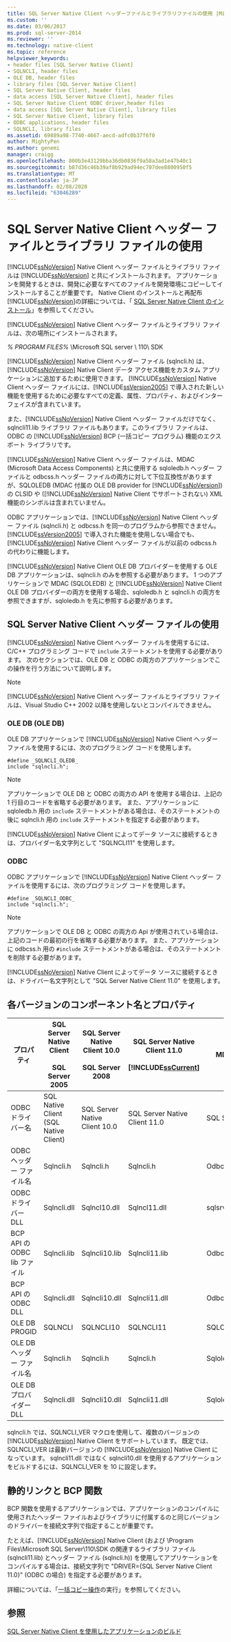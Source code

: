 ```yaml
---
title: SQL Server Native Client ヘッダーファイルとライブラリファイルの使用 |Microsoft Docs
ms.custom: ''
ms.date: 03/06/2017
ms.prod: sql-server-2014
ms.reviewer: ''
ms.technology: native-client
ms.topic: reference
helpviewer_keywords:
- header files [SQL Server Native Client]
- SQLNCLI, header files
- OLE DB, header files
- library files [SQL Server Native Client]
- SQL Server Native Client, header files
- data access [SQL Server Native Client], header files
- SQL Server Native Client ODBC driver,header files
- data access [SQL Server Native Client], library files
- SQL Server Native Client, library files
- ODBC applications, header files
- SQLNCLI, library files
ms.assetid: 69889a98-7740-4667-aecd-adfc0b37f6f0
author: MightyPen
ms.author: genemi
manager: craigg
ms.openlocfilehash: 800b3e43129bba36db0836f9a58a3ad1e47b40c1
ms.sourcegitcommit: b87d36c46b39af8b929ad94ec707dee8800950f5
ms.translationtype: MT
ms.contentlocale: ja-JP
ms.lasthandoff: 02/08/2020
ms.locfileid: "63046289"
---
```

# <a name="using-the-sql-server-native-client-header-and-library-files"></a>SQL Server Native Client ヘッダー ファイルとライブラリ ファイルの使用
  
  [!INCLUDE[ssNoVersion](../../../includes/ssnoversion-md.md)] Native Client ヘッダー ファイルとライブラリ ファイルは [!INCLUDE[ssNoVersion](../../../includes/ssnoversion-md.md)] と共にインストールされます。 アプリケーションを開発するときは、開発に必要なすべてのファイルを開発環境にコピーしてインストールすることが重要です。 Native Client のインストールと再配布[!INCLUDE[ssNoVersion](../../../includes/ssnoversion-md.md)]の詳細については、「 [SQL Server Native Client のインストール](installing-sql-server-native-client.md)」を参照してください。  
  
 
  [!INCLUDE[ssNoVersion](../../../includes/ssnoversion-md.md)] Native Client ヘッダー ファイルとライブラリ ファイルは、次の場所にインストールされます。  
  
 *% PROGRAM FILES%* \Microsoft SQL server \ 110\ SDK  
  
 
  [!INCLUDE[ssNoVersion](../../../includes/ssnoversion-md.md)] Native Client ヘッダー ファイル (sqlncli.h) は、[!INCLUDE[ssNoVersion](../../../includes/ssnoversion-md.md)] Native Client データ アクセス機能をカスタム アプリケーションに追加するために使用できます。 
  [!INCLUDE[ssNoVersion](../../../includes/ssnoversion-md.md)] Native Client ヘッダー ファイルには、[!INCLUDE[ssVersion2005](../../../includes/ssversion2005-md.md)] で導入された新しい機能を使用するために必要なすべての定義、属性、プロパティ、およびインターフェイスが含まれています。  
  
 また、[!INCLUDE[ssNoVersion](../../../includes/ssnoversion-md.md)] Native Client ヘッダー ファイルだけでなく、sqlncli11.lib ライブラリ ファイルもあります。このライブラリ ファイルは、ODBC の [!INCLUDE[ssNoVersion](../../../includes/ssnoversion-md.md)] BCP (一括コピー プログラム) 機能のエクスポート ライブラリです。  
  
 
  [!INCLUDE[ssNoVersion](../../../includes/ssnoversion-md.md)] Native Client ヘッダー ファイルは、MDAC (Microsoft Data Access Components) と共に使用する sqloledb.h ヘッダー ファイルと odbcss.h ヘッダー ファイルの両方に対して下位互換性がありますが、SQLOLEDB (MDAC 付属の OLE DB provider for [!INCLUDE[ssNoVersion](../../../includes/ssnoversion-md.md)]) の CLSID や ([!INCLUDE[ssNoVersion](../../../includes/ssnoversion-md.md)] Native Client でサポートされない) XML 機能のシンボルは含まれていません。  
  
 ODBC アプリケーションでは、[!INCLUDE[ssNoVersion](../../../includes/ssnoversion-md.md)] Native Client ヘッダー ファイル (sqlncli.h) と odbcss.h を同一のプログラムから参照できません。 
  [!INCLUDE[ssVersion2005](../../../includes/ssversion2005-md.md)] で導入された機能を使用しない場合でも、[!INCLUDE[ssNoVersion](../../../includes/ssnoversion-md.md)] Native Client ヘッダー ファイルが以前の odbcss.h の代わりに機能します。  
  
 
  [!INCLUDE[ssNoVersion](../../../includes/ssnoversion-md.md)] Native Client OLE DB プロバイダーを使用する OLE DB アプリケーションは、sqlncli.h のみを参照する必要があります。 1 つのアプリケーションで MDAC (SQLOLEDB) と [!INCLUDE[ssNoVersion](../../../includes/ssnoversion-md.md)] Native Client OLE DB プロバイダーの両方を使用する場合、sqloledb.h と sqlncli.h の両方を参照できますが、sqloledb.h を先に参照する必要があります。  
  
## <a name="using-the-sql-server-native-client-header-file"></a>SQL Server Native Client ヘッダー ファイルの使用  
 
  [!INCLUDE[ssNoVersion](../../../includes/ssnoversion-md.md)] Native Client ヘッダー ファイルを使用するには、C/C++ プログラミング コードで `include` ステートメントを使用する必要があります。 次のセクションでは、OLE DB と ODBC の両方のアプリケーションでこの操作を行う方法について説明します。  
  
> [!NOTE]  
>  
  [!INCLUDE[ssNoVersion](../../../includes/ssnoversion-md.md)] Native Client ヘッダー ファイルとライブラリ ファイルは、Visual Studio C++ 2002 以降を使用しないとコンパイルできません。  
  
### <a name="ole-db"></a>OLE DB (OLE DB)  
 OLE DB アプリケーションで [!INCLUDE[ssNoVersion](../../../includes/ssnoversion-md.md)] Native Client ヘッダー ファイルを使用するには、次のプログラミング コードを使用します。  
  
```  
#define _SQLNCLI_OLEDB_  
include "sqlncli.h";  
```  
  
> [!NOTE]  
>  アプリケーションで OLE DB と ODBC の両方の API を使用する場合は、上記の 1 行目のコードを省略する必要があります。 また、アプリケーションに sqloledb.h 用の `include` ステートメントがある場合は、そのステートメントの後に sqlncli.h 用の `include` ステートメントを指定する必要があります。  
  
 
  [!INCLUDE[ssNoVersion](../../../includes/ssnoversion-md.md)] Native Client によってデータ ソースに接続するときは、プロバイダー名文字列として "SQLNCLI11" を使用します。  
  
### <a name="odbc"></a>ODBC  
 ODBC アプリケーションで [!INCLUDE[ssNoVersion](../../../includes/ssnoversion-md.md)] Native Client ヘッダー ファイルを使用するには、次のプログラミング コードを使用します。  
  
```  
#define _SQLNCLI_ODBC_  
include "sqlncli.h";  
```  
  
> [!NOTE]  
>  アプリケーションで OLE DB と ODBC の両方の Api が使用されている場合は、上記のコードの最初の行を省略する必要があります。 また、アプリケーションに odbcss.h 用の `#include` ステートメントがある場合は、そのステートメントを削除する必要があります。  
  
 
  [!INCLUDE[ssNoVersion](../../../includes/ssnoversion-md.md)] Native Client によってデータ ソースに接続するときは、ドライバー名文字列として "SQL Server Native Client 11.0" を使用します。  
  
## <a name="component-names-and-properties-by-version"></a>各バージョンのコンポーネント名とプロパティ  
  
|プロパティ|SQL Server Native Client<br /><br /> SQL Server 2005|SQL Server Native Client 10.0<br /><br /> SQL Server 2008|SQL Server Native Client 11.0<br /><br /> [!INCLUDE[ssCurrent](../../../includes/sscurrent-md.md)]|MDAC|  
|--------------|--------------------------------------------------|-------------------------------------------------------|---------------------------------------------------------------|----------|  
|ODBC ドライバー名|SQL Native Client (SQL Native Client)|SQL Server Native Client 10.0|SQL Server Native Client 11.0|SQL Server|  
|ODBC ヘッダー ファイル名|Sqlncli.h|Sqlncli.h|Sqlncli.h|Odbcss.h|  
|ODBC ドライバー DLL|Sqlncli.dll|Sqlncl10.dll|Sqlncl11.dll|sqlsrv32.dll|  
|BCP API の ODBC lib ファイル|Sqlncli.lib|Sqlncli10.lib|Sqlncli11.lib|Odbcbcp.lib|  
|BCP API の ODBC DLL|Sqlncli.dll|Sqlncli10.dll|Sqlncli11.dll|Odbcbcp.dll|  
|OLE DB PROGID|SQLNCLI|SQLNCLI10|SQLNCLI11|SQLOLEDB|  
|OLE DB ヘッダー ファイル名|Sqlncli.h|Sqlncli.h|Sqlncli.h|Sqloledb.h|  
|OLE DB プロバイダー DLL|Sqlncli.dll|Sqlncli10.dll|Sqlncli11.dll|Sqloledb.dll|  
  
 sqlncli.h では、SQLNCLI_VER マクロを使用して、複数のバージョンの [!INCLUDE[ssNoVersion](../../../includes/ssnoversion-md.md)] Native Client をサポートしています。 既定では、SQLNCLI_VER は最新バージョンの [!INCLUDE[ssNoVersion](../../../includes/ssnoversion-md.md)] Native Client になっています。 sqlncli11.dll ではなく sqlncli10.dll を使用するアプリケーションをビルドするには、SQLNCLI_VER を 10 に設定します。  
  
## <a name="static-linking-and-bcp-functions"></a>静的リンクと BCP 関数  
 BCP 関数を使用するアプリケーションでは、アプリケーションのコンパイルに使用されたヘッダー ファイルおよびライブラリに付属するのと同じバージョンのドライバーを接続文字列で指定することが重要です。  
  
 たとえば、[!INCLUDE[ssNoVersion](../../../includes/ssnoversion-md.md)] Native Client (および \Program Files\Microsoft SQL Server\110\SDK の関連するライブラリ ファイル (sqlncli11.lib) とヘッダー ファイル (sqlncli.h)) を使用してアプリケーションをコンパイルする場合は、接続文字列で "DRIVER={SQL Server Native Client 11.0}" (ODBC の場合) を指定する必要があります。  
  
 詳細については、「[一括コピー操作](../features/performing-bulk-copy-operations.md)の実行」を参照してください。  
  
## <a name="see-also"></a>参照  
 [SQL Server Native Client を使用したアプリケーションのビルド](building-applications-with-sql-server-native-client.md)  
  
  
